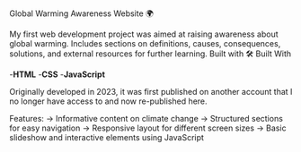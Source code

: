 Global Warming Awareness Website 🌍

My first web development project was aimed at raising awareness about global warming. Includes sections on definitions, causes, consequences, solutions, and external resources for further learning. Built with 
🛠 Built With

-**HTML** 
-**CSS**
-**JavaScript**

Originally developed in 2023, it was first published on another account that I no longer have access to and now re-published here.

Features:
-> Informative content on climate change
-> Structured sections for easy navigation
-> Responsive layout for different screen sizes
-> Basic slideshow and interactive elements using JavaScript

